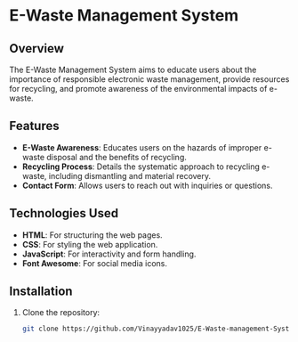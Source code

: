 # E-Waste Management System

## Overview
The E-Waste Management System aims to educate users about the importance of responsible electronic waste management, provide resources for recycling, and promote awareness of the environmental impacts of e-waste.

## Features
- **E-Waste Awareness**: Educates users on the hazards of improper e-waste disposal and the benefits of recycling.
- **Recycling Process**: Details the systematic approach to recycling e-waste, including dismantling and material recovery.
- **Contact Form**: Allows users to reach out with inquiries or questions.

## Technologies Used
- **HTML**: For structuring the web pages.
- **CSS**: For styling the web application.
- **JavaScript**: For interactivity and form handling.
- **Font Awesome**: For social media icons.

## Installation
1. Clone the repository:
   ```bash
   git clone https://github.com/Vinayyadav1025/E-Waste-management-System

